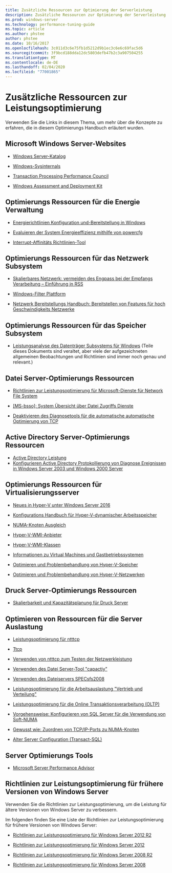 ```yaml
---
title: Zusätzliche Ressourcen zur Optimierung der Serverleistung
description: Zusätzliche Ressourcen zur Optimierung der Serverleistung
ms.prod: windows-server
ms.technology: performance-tuning-guide
ms.topic: article
ms.author: phstee
author: phstee
ms.date: 10/16/2017
ms.openlocfilehash: 3c011d3c6e75fb1d5212d9b1ec3c6e6c69fac5d6
ms.sourcegitcommit: 3f9bcd188dda12dc5803defb47b2c3a907504255
ms.translationtype: MT
ms.contentlocale: de-DE
ms.lasthandoff: 02/04/2020
ms.locfileid: "77001865"
---
```

# <a name="additional-performance-tuning-resources"></a>Zusätzliche Ressourcen zur Leistungsoptimierung

Verwenden Sie die Links in diesem Thema, um mehr über die Konzepte zu erfahren, die in diesem Optimierungs Handbuch erläutert wurden.

## <a name="microsoft-windows-server-websites"></a>Microsoft Windows Server-Websites
-   [Windows Server-Katalog](https://www.windowsservercatalog.com/)

-   [Windows-Sysinternals](https://technet.microsoft.com/sysinternals/default.aspx)

-   [Transaction Processing Performance Council](http://www.tpc.org/)

-   [Windows Assessment and Deployment Kit](https://developer.microsoft.com/windows/hardware/windows-assessment-deployment-kit)

## <a name="power-management-tuning-resources"></a>Optimierungs Ressourcen für die Energie Verwaltung

-   [Energierichtlinien Konfiguration und-Bereitstellung in Windows](https://msdn.microsoft.com/library/windows/hardware/mt422910.aspx)

-   [Evaluieren der System Energieeffizienz mithilfe von powercfg](https://technet.microsoft.com/library/cc748940.aspx)

-   [Interrupt-Affinitäts Richtlinien-Tool](https://support.microsoft.com/kb/252867)

## <a name="networking-subsystem-tuning-resources"></a>Optimierungs Ressourcen für das Netzwerk Subsystem

-   [Skalierbares Netzwerk: vermeiden des Engpass bei der Empfangs Verarbeitung – Einführung in RSS](https://download.microsoft.com/download/5/D/6/5D6EAF2B-7DDF-476B-93DC-7CF0072878E6/NDIS_RSS.doc)

-   [Windows-Filter Plattform](https://msdn.microsoft.com/windows/hardware/gg463267.aspx)

-   [Netzwerk Bereitstellungs Handbuch: Bereitstellen von Features für hoch Geschwindigkeits Netzwerke](https://technet.microsoft.com/library/gg162681.aspx)

## <a name="storage-subsystem-tuning-resources"></a>Optimierungs Ressourcen für das Speicher Subsystem

-   [Leistungsanalyse des Datenträger Subsystems für Windows](https://download.microsoft.com/download/e/b/a/eba1050f-a31d-436b-9281-92cdfeae4b45/subsys_perf.doc) (Teile dieses Dokuments sind veraltet, aber viele der aufgezeichneten allgemeinen Beobachtungen und Richtlinien sind immer noch genau und relevant.)

## <a name="file-server-tuning-resources"></a>Datei Server-Optimierungs Ressourcen

-   [Richtlinien zur Leistungsoptimierung für Microsoft-Dienste für Network File System](https://technet.microsoft.com/library/bb463205.aspx)

-   [\[MS-bsso\]: System Übersicht über Datei Zugriffs Dienste](https://download.microsoft.com/download/5/0/1/501ED102-E53F-4CE0-AA6B-B0F93629DDC6/Windows/%5bMS-FSSO%5d.pdf)

-   [Deaktivieren des Diagnosetools für die automatische automatische Optimierung von TCP](https://support.microsoft.com/kb/967475)

## <a name="active-directory-server-tuning-resources"></a>Active Directory Server-Optimierungs Ressourcen
-   [Active Directory Leistung](https://msdn.microsoft.com/library/windows/hardware/dn567654(v=vs.85).aspx)
-   [Konfigurieren Active Directory Protokollierung von Diagnose Ereignissen in Windows Server 2003 und Windows 2000 Server](https://support.microsoft.com/kb/314980)

## <a name="virtualization-server-tuning-resources"></a>Optimierungs Ressourcen für Virtualisierungsserver

-   [Neues in Hyper-V unter Windows Server 2016](https://technet.microsoft.com/windows-server-docs/compute/hyper-v/what-s-new-in-hyper-v-on-windows)

-   [Konfigurations Handbuch für Hyper-V-dynamischer Arbeitsspeicher](https://technet.microsoft.com/library/ff817651.aspx)

-   [NUMA-Knoten Ausgleich](https://blogs.technet.com/b/winserverperformance/archive/2009/12/10/numa-node-balancing.aspx)

-   [Hyper-V-WMI-Anbieter](https://msdn2.microsoft.com/library/cc136992(VS.85).aspx)

-   [Hyper-V-WMI-Klassen](https://msdn.microsoft.com/library/cc136986(VS.85).aspx)

-   [Informationen zu Virtual Machines und Gastbetriebssystemen](https://technet.microsoft.com/library/cc794868(v=ws.10))

-   [Optimieren und Problembehandlung von Hyper-V-Speicher](https://blogs.msdn.com/b/microsoft_press/archive/2013/07/24/new-book-optimizing-and-troubleshooting-hyper-v-storage.aspx)

-   [Optimieren und Problembehandlung von Hyper-V-Netzwerken](https://blogs.msdn.com/b/microsoft_press/archive/2013/07/12/rtm-d-today-optimizing-and-troubleshooting-hyper-v-networking.aspx)

## <a name="print-server-tuning-resources"></a>Druck Server-Optimierungs Ressourcen

-   [Skalierbarkeit und Kapazitätsplanung für Druck Server](https://technet.microsoft.com/library/dn554243.aspx)

## <a name="server-workload-tuning-resources"></a>Optimieren von Ressourcen für die Server Auslastung

-   [Leistungsoptimierung für ntttcp](https://msdn.microsoft.com/library/windows/hardware/dn567663(v=vs.85).aspx)

-   [Ttcp](http://en.wikipedia.org/wiki/Ttcp)

-   [Verwenden von ntttcp zum Testen der Netzwerkleistung](https://msdn.microsoft.com/windows/hardware/gg463264.aspx)

-   [Verwenden des Datei Server-Tool "capactiy"](https://msdn.microsoft.com/library/windows/hardware/dn567658(v=vs.85).aspx)

-   [Verwenden des Dateiservers SPECsfs2008](https://msdn.microsoft.com/library/windows/hardware/dn567653(v=vs.85).aspx)

-   [Leistungsoptimierung für die Arbeitsauslastung "Vertrieb und Verteilung"](https://msdn.microsoft.com/library/windows/hardware/dn567646(v=vs.85).aspx)

-   [Leistungsoptimierung für die Online Transaktionsverarbeitung (OLTP)](https://msdn.microsoft.com/library/windows/hardware/dn567642(v=vs.85).aspx)

-   [Vorgehensweise: Konfigurieren von SQL Server für die Verwendung von Soft-NUMA](https://go.microsoft.com/fwlink/?LinkId=98292)

-   [Gewusst wie: Zuordnen von TCP/IP-Ports zu NUMA-Knoten](https://go.microsoft.com/fwlink/?LinkId=98293)

-   [Alter Server Configuration (Transact-SQL)](https://msdn.microsoft.com/library/ee210585.aspx)


## <a name="server-tuning-tools"></a>Server Optimierungs Tools

-   [Microsoft Server Performance Advisor](https://msdn.microsoft.com/library/windows/hardware/dn481522(v=vs.85).aspx)

## <a name="performance-tuning-guidelines-for-previous-versions-of-windows-server"></a>Richtlinien zur Leistungsoptimierung für frühere Versionen von Windows Server


Verwenden Sie die Richtlinien zur Leistungsoptimierung, um die Leistung für ältere Versionen von Windows Server zu verbessern.

Im folgenden finden Sie eine Liste der Richtlinien zur Leistungsoptimierung für frühere Versionen von Windows Server:

-   [Richtlinien zur Leistungsoptimierung für Windows Server 2012 R2](https://www.microsoft.com/download/details.aspx?id=51960)

-   [Richtlinien zur Leistungsoptimierung für Windows Server 2012](https://download.microsoft.com/download/0/0/B/00BE76AF-D340-4759-8ECD-C80BC53B6231/performance-tuning-guidelines-windows-server-2012.docx)

-   [Richtlinien zur Leistungsoptimierung für Windows Server 2008 R2](https://download.microsoft.com/download/6/B/2/6B2EBD3A-302E-4553-AC00-9885BBF31E21/Perf-tun-srv-R2.docx)

-   [Richtlinien zur Leistungsoptimierung für Windows Server 2008](https://download.microsoft.com/download/9/c/5/9c5b2167-8017-4bae-9fde-d599bac8184a/Perf-tun-srv.docx)
